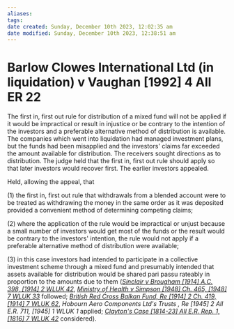 ```yaml
---
aliases: 
tags: 
date created: Sunday, December 10th 2023, 12:02:35 am
date modified: Sunday, December 10th 2023, 12:38:51 am
---
```


# Barlow Clowes International Ltd (in liquidation) v Vaughan [1992] 4 All ER 22

The first in, first out rule for distribution of a mixed fund will not be applied if it would be impractical or result in injustice or be contrary to the intention of the investors and a preferable alternative method of distribution is available. The companies which went into liquidation had managed investment plans, but the funds had been misapplied and the investors' claims far exceeded the amount available for distribution. The receivers sought directions as to distribution. The judge held that the first in, first out rule should apply so that later investors would recover first. The earlier investors appealed.

Held, allowing the appeal, that

(1) the first in, first out rule that withdrawals from a blended account were to be treated as withdrawing the money in the same order as it was deposited provided a convenient method of determining competing claims;

(2) where the application of the rule would be impractical or unjust because a small number of investors would get most of the funds or the result would be contrary to the investors' intention, the rule would not apply if a preferable alternative method of distribution were available;

(3) in this case investors had intended to participate in a collective investment scheme through a mixed fund and presumably intended that assets available for distribution would be shared pari passu rateably in proportion to the amounts due to them (_[Sinclair v Brougham [1914] A.C. 398, [1914] 2 WLUK 42](https://uk.westlaw.com/Document/IA8D447C1E42811DA8FC2A0F0355337E9/View/FullText.html?originationContext=document&transitionType=DocumentItem&ppcid=624b83ebc9ce4e2faffcac1f7aa29059&contextData=(sc.Default))_, _[Ministry of Health v Simpson [1948] Ch. 465, [1948] 7 WLUK 33](https://uk.westlaw.com/Document/IFB6AD130E42711DA8FC2A0F0355337E9/View/FullText.html?originationContext=document&transitionType=DocumentItem&ppcid=624b83ebc9ce4e2faffcac1f7aa29059&contextData=(sc.Default))_ followed; _[British Red Cross Balkan Fund, Re [1914] 2 Ch. 419, [1914] 7 WLUK 62](https://uk.westlaw.com/Document/I7B75DBF1E42711DA8FC2A0F0355337E9/View/FullText.html?originationContext=document&transitionType=DocumentItem&ppcid=624b83ebc9ce4e2faffcac1f7aa29059&contextData=(sc.Default))_, _Hobourn Aero Components Ltd's Trusts , Re [1945] 2 All E.R. 711, [1945] 1 WLUK 1_ applied; _[Clayton's Case [1814-23] All E.R. Rep. 1, [1816] 7 WLUK 42](https://uk.westlaw.com/Document/I05C78D40E57111DAB242AFEA6182DD7E/View/FullText.html?originationContext=document&transitionType=DocumentItem&ppcid=624b83ebc9ce4e2faffcac1f7aa29059&contextData=(sc.Default))_ considered).
